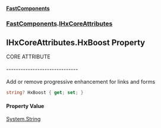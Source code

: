 #### [FastComponents](FastComponents.md 'FastComponents')
### [FastComponents](FastComponents.md 'FastComponents').[IHxCoreAttributes](FastComponents.IHxCoreAttributes.md 'FastComponents.IHxCoreAttributes')

## IHxCoreAttributes.HxBoost Property

CORE ATTRIBUTE<br/>  
------------------------------<br/>  
Add or remove progressive enhancement for links and forms

```csharp
string? HxBoost { get; set; }
```

#### Property Value
[System.String](https://docs.microsoft.com/en-us/dotnet/api/System.String 'System.String')